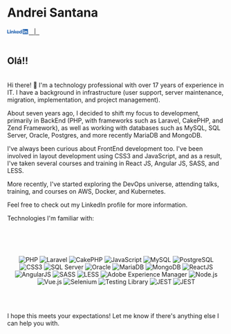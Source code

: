 # Andrei Santana
<!-- Social Networking -->

<a href="https://www.linkedin.com/in/andreisantana/" target="_blank" align="left">
 <img src='https://raw.githubusercontent.com/andreisantana/andreisantana/master/assets/LI-Logo.png' width="50px"  alt="Andrei Santana" /> &nbsp | &nbsp
</a>
</br>
</br>

<!-- About Me -->
## Olá!!
</br>
   Hi there! 👋
I'm a technology professional with over 17 years of experience in IT. I have a background in infrastructure (user support, server maintenance, migration, implementation, and project management).

About seven years ago, I decided to shift my focus to development, primarily in BackEnd (PHP, with frameworks such as Laravel, CakePHP, and Zend Framework), as well as working with databases such as MySQL, SQL Server, Oracle, Postgres, and more recently MariaDB and MongoDB.

I've always been curious about FrontEnd development too. I've been involved in layout development using CSS3 and JavaScript, and as a result, I've taken several courses and training in React JS, Angular JS, SASS, and LESS.

More recently, I've started exploring the DevOps universe, attending talks, training, and courses on AWS, Docker, and Kubernetes.

Feel free to check out my LinkedIn profile for more information.

Technologies I'm familiar with:

</br>
</br>
</br>
<!-- Knowledge --><p align="center">
  <img src="https://img.shields.io/badge/-PHP-777BB4?style=flat-square&logo=php&logoColor=white" alt="PHP"/>
  <img src="https://img.shields.io/badge/-Laravel-FF2D20?style=flat-square&logo=laravel&logoColor=white" alt="Laravel"/>
  <img src="https://img.shields.io/badge/-CakePHP-D33C43?style=flat-square&logo=cakephp&logoColor=white" alt="CakePHP"/>
  <img src="https://img.shields.io/badge/-JavaScript-68B604?style=flat-square&logo=javascript&logoColor=white" alt="JavaScript"/>
  <img src="https://img.shields.io/badge/-MySQL-68B604?style=flat-square&logo=mysql&logoColor=white" alt="MySQL"/>
  <img src="https://img.shields.io/badge/-PostgreSQL-68B604?style=flat-square&logo=postgresql&logoColor=white" alt="PostgreSQL"/>
  <img src="https://img.shields.io/badge/-CSS3-68B604?style=flat-square&logo=css3&logoColor=white" alt="CSS3"/>
  <img src="https://img.shields.io/badge/-SQL%20Server-68B604?style=flat-square&logo=microsoft%20sql%20server&logoColor=white" alt="SQL Server"/>
  <img src="https://img.shields.io/badge/-Oracle-68B604?style=flat-square&logo=oracle&logoColor=white" alt="Oracle"/>
  <img src="https://img.shields.io/badge/-MariaDB-68B604?style=flat-square&logo=mariadb&logoColor=white" alt="MariaDB"/>
  <img src="https://img.shields.io/badge/-MongoDB-68B604?style=flat-square&logo=mongodb&logoColor=white" alt="MongoDB"/>
  <img src="https://img.shields.io/badge/-ReactJS-68B604?style=flat-square&logo=react&logoColor=white" alt="ReactJS"/>
  <img src="https://img.shields.io/badge/-AngularJS-68B604?style=flat-square&logo=angular&logoColor=white" alt="AngularJS"/>
  <img src="https://img.shields.io/badge/-SASS-68B604?style=flat-square&logo=sass&logoColor=white" alt="SASS"/>
  <img src="https://img.shields.io/badge/-LESS-68B604?style=flat-square&logo=less&logoColor=white" alt="LESS"/>
  <img src="https://img.shields.io/badge/-Adobe%20Experience%20Manager-68B604?style=flat-square&logo=adobe&logoColor=white" alt="Adobe Experience Manager"/>
  <img src="https://img.shields.io/badge/-Node.js-68B604?style=flat-square&logo=node.js&logoColor=white" alt="Node.js"/>
  <img src="https://img.shields.io/badge/-Vue.js-68B604?style=flat-square&logo=vue.js&logoColor=white" alt="Vue.js"/>
  <img src="https://img.shields.io/badge/-Selenium-68B604?style=flat-square&logo=selenium&logoColor=white" alt="Selenium"/>
  <img src="https://img.shields.io/badge/-TestingLibrary-68B604?style=flat-square&logo=testing-library&logoColor=white" alt="Testing Library"/>
  <img src="https://img.shields.io/badge/-JEST-68B604?style=flat-square&logo=jest&logoColor=white" alt="JEST"/>
  <img src="https://img.shields.io/badge/-GIT-68B604?style=flat-square&logo=git&logoColor=white" alt="JEST"/>
</p>

</br>
</br>

I hope this meets your expectations! Let me know if there's anything else I can help you with.

